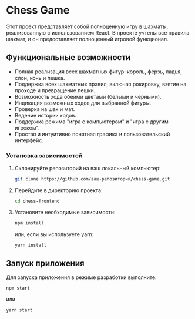 # Chess Game

Этот проект представляет собой полноценную игру в шахматы, реализованную с использованием React. В проекте учтены все правила шахмат, и он предоставляет полноценный игровой функционал.

## Функциональные возможности

<ul>
  <li>Полная реализация всех шахматных фигур: король, ферзь, ладья, слон, конь и пешка.</li>
  <li>Поддержка всех шахматных правил, включая рокировку, взятие на проходе и превращение пешки.</li>
  <li>Возможность хода обеими цветами (белыми и черными).</li>
  <li>Индикация возможных ходов для выбранной фигуры.</li>
  <li>Проверка на шах и мат.</li>
  <li>Ведение истории ходов.</li>
  <li>Поддержка режима "игра с компьютером" и "игра с другим игроком".</li>
  <li>Простая и интуитивно понятная графика и пользовательский интерфейс.</li>
</ul>

### Установка зависимостей

1. Склонируйте репозиторий на ваш локальный компьютер:

   ```sh
   git clone https://github.com/ваш-репозиторий/chess-game.git
   ```

2. Перейдите в директорию проекта:

   ```sh
   cd chess-frontend
   ```

3. Установите необходимые зависимости:
   ```sh
   npm install
   ```
   или, если вы используете yarn:
   ```sh
   yarn install
   ```

## Запуск приложения

Для запуска приложения в режиме разработки выполните:

```sh
npm start
```

или

```sh
yarn start
```
